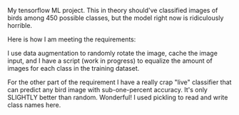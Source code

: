 My tensorflow ML project. This in theory should've classified images of birds among 450 possible classes, but the model right now is ridiculously horrible.

Here is how I am meeting the requirements:

I use data augmentation to randomly rotate the image, cache the image input, and I have a script (work in progress) to
equalize the amount of images for each class in the training dataset.

For the other part of the requirement I have a really crap "live" classifier that can predict any bird image with sub-one-percent accuracy.
It's only SLIGHTLY better than random. Wonderful! I used pickling to read and write class names here.
